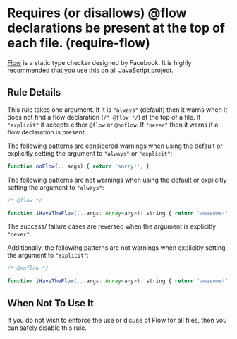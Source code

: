 # Requires (or disallows) @flow declarations be present at the top of each file. (require-flow)

[Flow](http://flowtype.org/) is a static type checker designed by Facebook. It is highly recommended that you use this on all JavaScript project.

## Rule Details

This rule takes one argument. If it is `"always"` (default) then it warns when it does not find a flow declaration (`/* @flow */`) at the top of a file. If `"explicit"` it accepts either `@flow` or `@noflow`. If `"never"` then it warns if a flow declaration is present.

The following patterns are considered warnings when using the default or explicitly setting the argument to `"always"` or `"explicit"`:

```javascript
function noFlow(...args) { return 'sorry!'; }
```

The following patterns are not warnings when using the default or explicitly setting the argument to `"always"`:

```javascript
/* @flow */

function iHaveTheFlow(...args: Array<any>): string { return 'awesome!'; }
```

The success/ failure cases are reversed when the argument is explicitly `"never"`.

Additionally, the following patterns are not warnings when explicitly setting the argument to `"explicit"`:

```javascript
/* @noflow */

function iHaveTheFlow(...args: Array<any>): string { return 'awesome!'; }
```

## When Not To Use It

If you do not wish to enforce the use or disuse of Flow for all files, then you can safely disable this rule.
